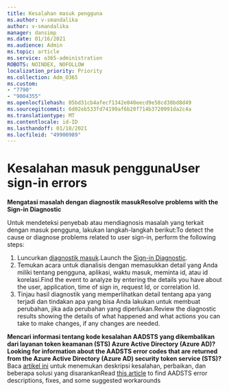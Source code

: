 ```yaml
---
title: Kesalahan masuk pengguna
ms.author: v-smandalika
author: v-smandalika
manager: dansimp
ms.date: 01/16/2021
ms.audience: Admin
ms.topic: article
ms.service: o365-administration
ROBOTS: NOINDEX, NOFOLLOW
localization_priority: Priority
ms.collection: Adm_O365
ms.custom:
- "7790"
- "9004355"
ms.openlocfilehash: 05bd31cb4afecf1342e040eecd9e58cd38bd8d49
ms.sourcegitcommit: 6d02eb533fd74199af6b20f714b3720991da2c4a
ms.translationtype: MT
ms.contentlocale: id-ID
ms.lasthandoff: 01/18/2021
ms.locfileid: "49900989"
---
```

# <a name="user-sign-in-errors"></a><span data-ttu-id="e9a86-102">Kesalahan masuk pengguna</span><span class="sxs-lookup"><span data-stu-id="e9a86-102">User sign-in errors</span></span>

<span data-ttu-id="e9a86-103">**Mengatasi masalah dengan diagnostik masuk**</span><span class="sxs-lookup"><span data-stu-id="e9a86-103">**Resolve problems with the Sign-in Diagnostic**</span></span>

<span data-ttu-id="e9a86-104">Untuk mendeteksi penyebab atau mendiagnosis masalah yang terkait dengan masuk pengguna, lakukan langkah-langkah berikut:</span><span class="sxs-lookup"><span data-stu-id="e9a86-104">To detect the cause or diagnose problems related to user sign-in, perform the following steps:</span></span>

1. <span data-ttu-id="e9a86-105">Luncurkan [diagnostik masuk](https://ms.portal.azure.com/#blade/Microsoft_AAD_IAM/ActiveDirectoryMenuBlade/diagnose/symptomId/ms_aad_dxp_signin_caDiagnoseAndSolveSummarySymptom).</span><span class="sxs-lookup"><span data-stu-id="e9a86-105">Launch the [Sign-in Diagnostic](https://ms.portal.azure.com/#blade/Microsoft_AAD_IAM/ActiveDirectoryMenuBlade/diagnose/symptomId/ms_aad_dxp_signin_caDiagnoseAndSolveSummarySymptom).</span></span>
2. <span data-ttu-id="e9a86-106">Temukan acara untuk dianalisis dengan memasukkan detail yang Anda miliki tentang pengguna, aplikasi, waktu masuk, meminta id, atau id korelasi.</span><span class="sxs-lookup"><span data-stu-id="e9a86-106">Find the event to analyze by entering the details you have about the user, application, time of sign in, request Id, or correlation Id.</span></span>
3. <span data-ttu-id="e9a86-107">Tinjau hasil diagnostik yang memperlihatkan detail tentang apa yang terjadi dan tindakan apa yang bisa Anda lakukan untuk membuat perubahan, jika ada perubahan yang diperlukan.</span><span class="sxs-lookup"><span data-stu-id="e9a86-107">Review the diagnostic results showing the details of what happened and what actions you can take to make changes, if any changes are needed.</span></span>

<span data-ttu-id="e9a86-108">**Mencari informasi tentang kode kesalahan AADSTS yang dikembalikan dari layanan token keamanan (STS) Azure Active Directory (Azure AD)?**</span><span class="sxs-lookup"><span data-stu-id="e9a86-108">**Looking for information about the AADSTS error codes that are returned from the Azure Active Directory (Azure AD) security token service (STS)?**</span></span> <span data-ttu-id="e9a86-109">Baca [artikel ini](https://docs.microsoft.com/azure/active-directory/develop/reference-aadsts-error-codes) untuk menemukan deskripsi kesalahan, perbaikan, dan beberapa solusi yang disarankan</span><span class="sxs-lookup"><span data-stu-id="e9a86-109">Read [this article](https://docs.microsoft.com/azure/active-directory/develop/reference-aadsts-error-codes) to find AADSTS error descriptions, fixes, and some suggested workarounds</span></span>